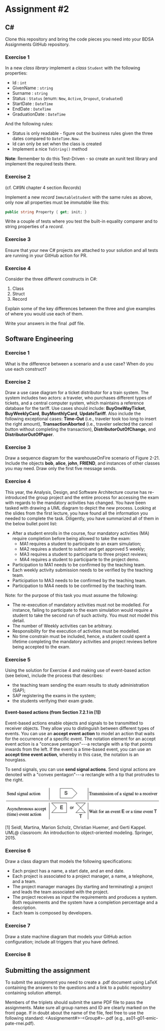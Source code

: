 # Assignment #2

## C&#35;

Clone this repository and bring the code pieces you need into your BDSA Assignments GitHub repository.

### Exercise 1

In a new *class library* implement a *class* `Student` with the following properties:

- Id : `int`
- GivenName : `string`
- Surname : `string`
- Status : `Status` (enum: `New`, `Active`, `Dropout`, `Graduated`)
- StartDate : `DateTime`
- EndDate : `DateTime`
- GraduationDate : `DateTime`

And the following rules:

- Status is only readable - figure out the business rules given the three dates compared to `DateTime.Now`.
- Id can only be set when the class is created
- Implement a nice `ToString()` method

**Note**: Remember to do this Test-Driven - so create an xunit test library and implement the required tests there.

### Exercise 2

(cf. C#9N chapter 4 section *Records*)

Implement a new *record* `ImmutableStudent` with the same rules as above, only now all properties must be *immutable* like this:

```csharp
public string Property { get; init; }
```

Write a couple of tests where you test the built-in equality comparer and to string properties of a *record*.

### Exercise 3

Ensure that your new C# projects are attached to your solution and all tests are running in your GitHub action for PR.

### Exercise 4

Consider the three different constructs in C#:

1. Class
1. Struct
1. Record

Explain some of the key differences between the three and give examples of where you would use each of them.

Write your answers in the final .pdf file.

## Software Engineering

### Exercise 1

What is the difference between a scenario and a use case? When do you use each construct?

### Exercise 2

Draw a use case diagram for a ticket distributor for a train system. The system includes two actors: a traveler, who purchases different types of tickets, and a central computer system, which maintains a reference database for the tariff. Use cases should include: __BuyOneWayTicket__, __BuyWeeklyCard__, __BuyMonthlyCard__, __UpdateTariff__. Also include the following exceptional cases: __Time-Out__ (i.e., traveler took too long to insert the right amount), __TransactionAborted__ (i.e., traveler selected the cancel button without completing the transaction), __DistributorOutOfChange__, and __DistributorOutOfPaper__.

### Exercise 3

Draw a sequence diagram for the warehouseOnFire scenario of Figure 2-21. Include the objects __bob__, __alice__, __john__, __FRIEND__, and instances of other classes you may need. Draw only the first five message sends.

### Exercise 4

This year, the Analysis, Design, and Software Architecture course has re-introduced the group project and the entire process for accessing the exam with regards to the mandatory activities has changed. You have been tasked with drawing a UML diagram to depict the new process.
Looking at the slides from the first lecture, you have found all the information you needed to complete the task. Diligently, you have summarized all of them in the below bullet point list:

- After a student enrolls in the course, four mandatory activities (MA) require completion before being allowed to take the exam:
  - MA1 requires a student to participate to an exam simulation;
  - MA2 requires a student to submit and get approved 5 weekly;
  - MA3 requires a student to participarte to three project reviews;
  - MA4 requires a student to participarte to the project demo.
- Participation to MA1 needs to be confirmed by the teaching team.
- Each weekly activity submission needs to be verified by the teaching team.
- Participation to MA3 needs to be confirmed by the teaching team.
- Participation to MA4 needs to be confirmed by the teaching team.

Note: for the purpose of this task you must assume the following:

- The re-execution of mandatory activities must not be modelled. For instance, failing to participate to the exam simulation would require a student to take the second run of such activity. You must not model this detail.
- The number of Weekly activities can be arbitrary.
- Responsibility for the execution of activities must be modelled.
- No time constrain must be included, hence, a student could spent a lifetime completing the mandatory activities and project reviews before being accepted to the exam.

### Exercise 5

Using the solution for Exercise 4 and making use of event-based action (see below), include the process that describes:

- the teaching team sending the exam results to study administration (SAP);
- SAP registering the exams in the system;
- the students verifying their exam grade.

#### Event-based actions (from Section 7.2.1 in [1])

Event-based actions enable objects and signals to be transmitted to receiver objects. They allow you to distinguish between different types of events. You can use an __accept event action__ to model an action that waits for the occurrence of a specific event. The notation element for an accept event action is a "concave pentagon"---a rectangle with a tip that points inwards from the left. If the event is a time-based event, you can use an __accept time event action__, whereby in this case, the notation is an hourglass.

To send signals, you can use __send signal actions__. Send signal actions are denoted with a "convex pentagon"---a rectangle with a tip that protrudes to the right.

![Event Based Actions](EventBasedActions.png "Event Based Actions")

[1] Seidl, Martina, Marion Scholz, Christian Huemer, and Gerti Kappel. UML@ classroom: An introduction to object-oriented modeling. Springer, 2015.

### Exercise 6

Draw a class diagram that models the following specifications:

- Each project has a name, a start date, and an end date.
- Each project is associated to a project manager, a name, a telephone, and a team.
- The project manager manages (by starting and terminating) a project and leads the team associated with the project.
- The project receives as input the requirements and produces a system. Both requirements and the system have a completion percentage and a description.
- Each team is composed by developers.

### Exercise 7

Draw a state machine diagram that models your GitHub action configuration; include all triggers that you have defined.

### Exercise 8




## Submitting the assignment

To submit the assignment you need to create a .pdf document using LaTeX containing the answers to the questions and a link to a public repository containing solution attempt.

Members of the triplets should submit the same PDF file to pass the assignments.  Make sure all group names and ID are clearly marked on the front page.  If in doubt about the name of the file, feel free to use the following standard: <Assignement#>-<Group#>-<members initials>.pdf (e.g., as01-g01-emic-pate-rnei.pdf).
